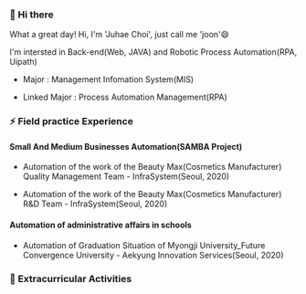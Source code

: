 ### 👋 Hi there 

What a great day! Hi, I'm 'Juhae Choi', just call me 'joon'😄

I'm intersted in Back-end(Web, JAVA) and Robotic Process Automation(RPA, Uipath)

- Major : Management Infomation System(MIS)

- Linked Major : Process Automation Management(RPA)


### ⚡ Field practice Experience

#### Small And Medium Businesses Automation(SAMBA Project)

- Automation of the work of the Beauty Max(Cosmetics Manufacturer) Quality Management Team - InfraSystem(Seoul, 2020)

- Automation of the work of the Beauty Max(Cosmetics Manufacturer) R&D Team - InfraSystem(Seoul, 2020)

#### Automation of administrative affairs in schools

- Automation of Graduation Situation of Myongji University_Future Convergence University - Aekyung Innovation Services(Seoul, 2020)

### 👯 Extracurricular Activities

<!--
**JuHaeChoi/JuHaeChoi** is a ✨ _special_ ✨ repository because its `README.md` (this file) appears on your GitHub profile.











Here are some ideas to get you started:

- 🔭 I’m currently working on ...
- 🌱 I’m currently learning ...
- 👯 I’m looking to collaborate on ...
- 🤔 I’m looking for help with ...
- 💬 Ask me about ...
- 📫 How to reach me: ...
- 😄 Pronouns: ...
- ⚡ Fun fact: ...
-->
